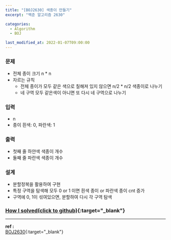 ```yaml
---
title: "[BOJ2630] 색종이 만들기"
excerpt: "백준 알고리즘 2630"

categories:
  - Algorithm
  - BOJ

last_modified_at: 2022-01-07T09:00:00
---
```


### 문제

- 전체 종이 크기 n \* n
- 자르는 규칙
  - 전체 종이가 모두 같은 색으로 칠해져 있지 않으면 n/2 \* n/2 색종이로 나누기
  - 네 구역 모두 같은색이 아니면 또 다시 네 구역으로 나누기

### 입력

- n
- 종이 흰색: 0, 파란색: 1

### 출력

- 첫째 줄 하얀색 색종이 개수
- 둘째 줄 파란색 색종이 개수

### 설계

- 분할정복을 활용하여 구현
- 특정 구역을 탐색해 모두 0 or 1 이면 흰색 종이 or 파란색 종이 cnt 증가
- 구역에 0, 1이 섞여있으면, 분할하여 다시 각 구역 탐색

### [How I solved(click to github)](https://github.com/mindflip/Algorithm_BOJ/blob/master/boj2630.cpp){:target="\_blank"}

---

**ref :**  
[BOJ2630](https://www.acmicpc.net/problem/2630){:target="\_blank"}
